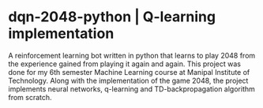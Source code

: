 # dqn-2048-python | Q-learning implementation

A reinforcement learning bot written in python that learns to play 2048 from the experience gained from playing it again and again. This project was done for my 6th semester Machine Learning course at Manipal Institute of Technology. Along with the implementation of the game 2048,
the project implements neural networks, q-learning and TD-backpropagation algorithm from scratch.
